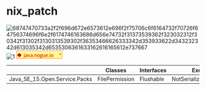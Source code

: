 # nix_patch


![68747470733a2f2f696d672e6573612e696f2f75706c6f6164732f70726f64756374696f6e2f6174746163686d656e74732f31373539362f323032312f30342f31302f3130313539302f36353466626333342d353933622d343232342d613035342d6535306361633162616165612e737667](https://github.com/NikolayTach/nix_patch/assets/42199859/c41c9c94-3e2e-4895-b88e-33787d682a4d)
![1](https://github.com/NikolayTach/nix_patch/assets/42199859/aa348114-5b91-46e5-a335-b705f8138c5d)
<img width="120" alt="Screenshot from 2024-03-19 18-03-08.png (15.8 kB)" src="https://raw.githubusercontent.com/NikolayTach/nix_patch/main/logos.png">


|                             |Classes        | Interfaces  | Exeption            |
|-----------------------------|---------------|-------------|---------------------|
|Java_SE_15.Open.Service.Packs|	FilePermission|	Flushable	  |NotSerializableException| 
